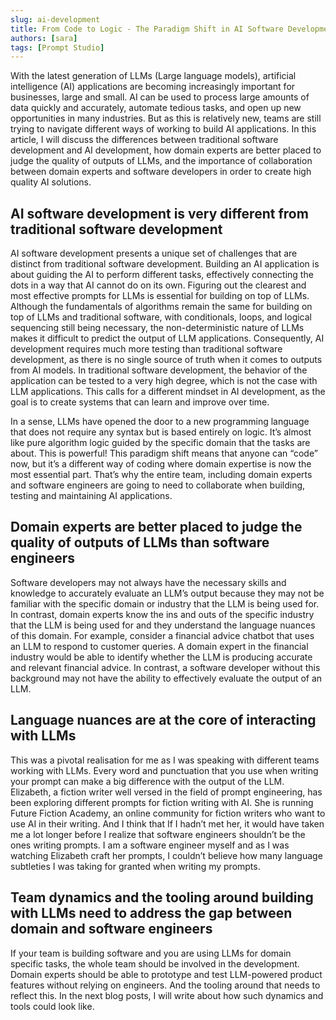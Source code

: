 ```yaml
---
slug: ai-development
title: From Code to Logic - The Paradigm Shift in AI Software Development
authors: [sara]
tags: [Prompt Studio]
---
```


With the latest generation of LLMs (Large language models), artificial intelligence (AI) applications are becoming increasingly important for businesses, large and small. AI can be used to process large amounts of data quickly and accurately, automate tedious tasks, and open up new opportunities in many industries. But as this is relatively new, teams are still trying to navigate different ways of working to build AI applications. In this article, I will discuss the differences between traditional software development and AI development, how domain experts are better placed to judge the quality of outputs of LLMs, and the importance of collaboration between domain experts and software developers in order to create high quality AI solutions.

## AI software development is very different from traditional software development
AI software development presents a unique set of challenges that are distinct from traditional software development. Building an AI application is about guiding the AI to perform different tasks, effectively connecting the dots in a way that AI cannot do on its own. Figuring out the clearest and most effective prompts for LLMs is essential for building on top of LLMs. Although the fundamentals of algorithms remain the same for building on top of LLMs and traditional software, with conditionals, loops, and logical sequencing still being necessary, the non-deterministic nature of LLMs makes it difficult to predict the output of LLM applications. Consequently, AI development requires much more testing than traditional software development, as there is no single source of truth when it comes to outputs from AI models. In traditional software development, the behavior of the application can be tested to a very high degree, which is not the case with LLM applications. This calls for a different mindset in AI development, as the goal is to create systems that can learn and improve over time.

In a sense, LLMs have opened the door to a new programming language that does not require any syntax but is based entirely on logic. It’s almost like pure algorithm logic guided by the specific domain that the tasks are about. This is powerful! This paradigm shift means that anyone can “code” now, but it’s a different way of coding where domain expertise is now the most essential part. That’s why the entire team, including domain experts and software engineers are going to need to collaborate when building, testing and maintaining AI applications.

## Domain experts are better placed to judge the quality of outputs of LLMs than software engineers
Software developers may not always have the necessary skills and knowledge to accurately evaluate an LLM’s output because they may not be familiar with the specific domain or industry that the LLM is being used for. In contrast, domain experts know the ins and outs of the specific industry that the LLM is being used for and they understand the language nuances of this domain. For example, consider a financial advice chatbot that uses an LLM to respond to customer queries. A domain expert in the financial industry would be able to identify whether the LLM is producing accurate and relevant financial advice. In contrast, a software developer without this background may not have the ability to effectively evaluate the output of an LLM.

## Language nuances are at the core of interacting with LLMs
This was a pivotal realisation for me as I was speaking with different teams working with LLMs. Every word and punctuation that you use when writing your prompt can make a big difference with the output of the LLM. Elizabeth, a fiction writer well versed in the field of prompt engineering, has been exploring different prompts for fiction writing with AI. She is running Future Fiction Academy, an online community for fiction writers who want to use AI in their writing. And I think that If I hadn’t met her, it would have taken me a lot longer before I realize that software engineers shouldn’t be the ones writing prompts. I am a software engineer myself and as I was watching Elizabeth craft her prompts, I couldn’t believe how many language subtleties I was taking for granted when writing my prompts.

## Team dynamics and the tooling around building with LLMs need to address the gap between domain and software engineers
If your team is building software and you are using LLMs for domain specific tasks, the whole team should be involved in the development. Domain experts should be able to prototype and test LLM-powered product features without relying on engineers. And the tooling around that needs to reflect this. In the next blog posts, I will write about how such dynamics and tools could look like.